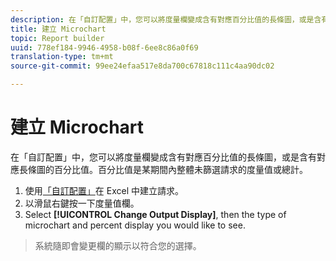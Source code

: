```yaml
---
description: 在「自訂配置」中，您可以將度量欄變成含有對應百分比值的長條圖，或是含有對應長條圖的百分比值。百分比值是某期間內整體未篩選請求的度量值或總計。
title: 建立 Microchart
topic: Report builder
uuid: 778ef184-9946-4958-b08f-6ee8c86a0f69
translation-type: tm+mt
source-git-commit: 99ee24efaa517e8da700c67818c111c4aa90dc02

---
```



# 建立 Microchart

在「自訂配置」中，您可以將度量欄變成含有對應百分比值的長條圖，或是含有對應長條圖的百分比值。百分比值是某期間內整體未篩選請求的度量值或總計。

1. 使用[「自訂配置」](/help/analyze/report-builder/layout/configure-the-custom-layout.md)在 Excel 中建立請求。
1.  以滑鼠右鍵按一下度量值欄。
1. Select **[!UICONTROL Change Output Display]**, then the type of microchart and percent display you would like to see.
>系統隨即會變更欄的顯示以符合您的選擇。

